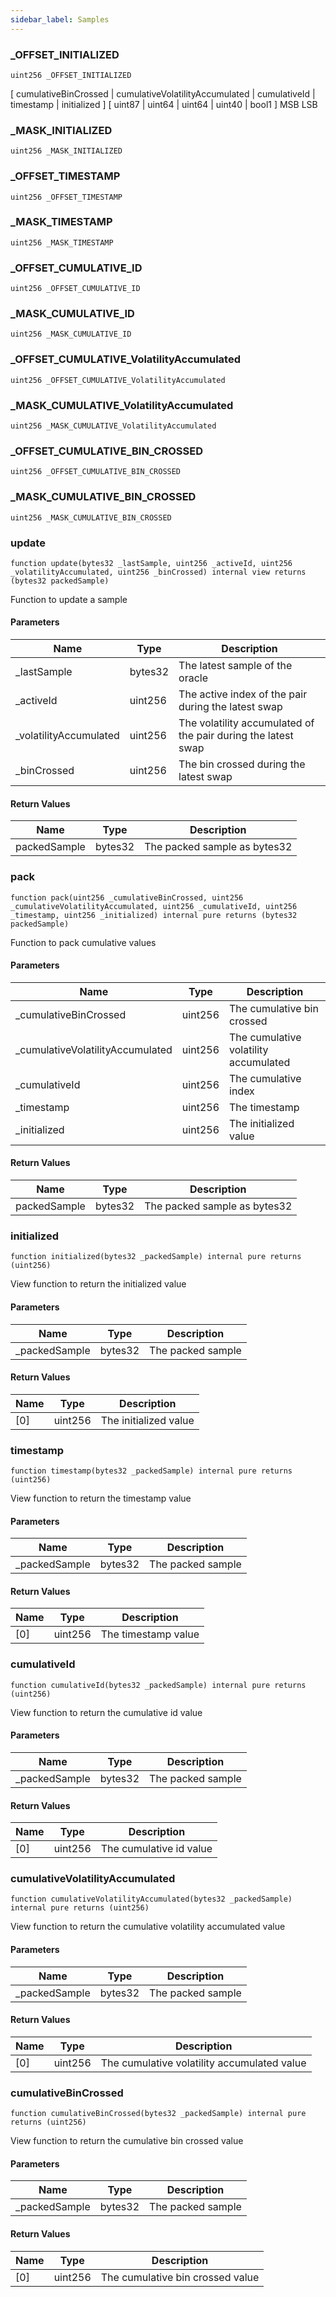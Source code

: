 ```yaml
---
sidebar_label: Samples
---
```


### _OFFSET_INITIALIZED

```solidity
uint256 _OFFSET_INITIALIZED
```

[ cumulativeBinCrossed | cumulativeVolatilityAccumulated | cumulativeId | timestamp | initialized ]
 [        uint87        |              uint64             |    uint64    |   uint40  |    bool1    ]
MSB                                                                                               LSB

### _MASK_INITIALIZED

```solidity
uint256 _MASK_INITIALIZED
```

### _OFFSET_TIMESTAMP

```solidity
uint256 _OFFSET_TIMESTAMP
```

### _MASK_TIMESTAMP

```solidity
uint256 _MASK_TIMESTAMP
```

### _OFFSET_CUMULATIVE_ID

```solidity
uint256 _OFFSET_CUMULATIVE_ID
```

### _MASK_CUMULATIVE_ID

```solidity
uint256 _MASK_CUMULATIVE_ID
```

### _OFFSET_CUMULATIVE_VolatilityAccumulated

```solidity
uint256 _OFFSET_CUMULATIVE_VolatilityAccumulated
```

### _MASK_CUMULATIVE_VolatilityAccumulated

```solidity
uint256 _MASK_CUMULATIVE_VolatilityAccumulated
```

### _OFFSET_CUMULATIVE_BIN_CROSSED

```solidity
uint256 _OFFSET_CUMULATIVE_BIN_CROSSED
```

### _MASK_CUMULATIVE_BIN_CROSSED

```solidity
uint256 _MASK_CUMULATIVE_BIN_CROSSED
```

### update

```solidity
function update(bytes32 _lastSample, uint256 _activeId, uint256 _volatilityAccumulated, uint256 _binCrossed) internal view returns (bytes32 packedSample)
```

Function to update a sample

#### Parameters

| Name | Type | Description |
| ---- | ---- | ----------- |
| _lastSample | bytes32 | The latest sample of the oracle |
| _activeId | uint256 | The active index of the pair during the latest swap |
| _volatilityAccumulated | uint256 | The volatility accumulated of the pair during the latest swap |
| _binCrossed | uint256 | The bin crossed during the latest swap |

#### Return Values

| Name | Type | Description |
| ---- | ---- | ----------- |
| packedSample | bytes32 | The packed sample as bytes32 |

### pack

```solidity
function pack(uint256 _cumulativeBinCrossed, uint256 _cumulativeVolatilityAccumulated, uint256 _cumulativeId, uint256 _timestamp, uint256 _initialized) internal pure returns (bytes32 packedSample)
```

Function to pack cumulative values

#### Parameters

| Name | Type | Description |
| ---- | ---- | ----------- |
| _cumulativeBinCrossed | uint256 | The cumulative bin crossed |
| _cumulativeVolatilityAccumulated | uint256 | The cumulative volatility accumulated |
| _cumulativeId | uint256 | The cumulative index |
| _timestamp | uint256 | The timestamp |
| _initialized | uint256 | The initialized value |

#### Return Values

| Name | Type | Description |
| ---- | ---- | ----------- |
| packedSample | bytes32 | The packed sample as bytes32 |

### initialized

```solidity
function initialized(bytes32 _packedSample) internal pure returns (uint256)
```

View function to return the initialized value

#### Parameters

| Name | Type | Description |
| ---- | ---- | ----------- |
| _packedSample | bytes32 | The packed sample |

#### Return Values

| Name | Type | Description |
| ---- | ---- | ----------- |
| [0] | uint256 | The initialized value |

### timestamp

```solidity
function timestamp(bytes32 _packedSample) internal pure returns (uint256)
```

View function to return the timestamp value

#### Parameters

| Name | Type | Description |
| ---- | ---- | ----------- |
| _packedSample | bytes32 | The packed sample |

#### Return Values

| Name | Type | Description |
| ---- | ---- | ----------- |
| [0] | uint256 | The timestamp value |

### cumulativeId

```solidity
function cumulativeId(bytes32 _packedSample) internal pure returns (uint256)
```

View function to return the cumulative id value

#### Parameters

| Name | Type | Description |
| ---- | ---- | ----------- |
| _packedSample | bytes32 | The packed sample |

#### Return Values

| Name | Type | Description |
| ---- | ---- | ----------- |
| [0] | uint256 | The cumulative id value |

### cumulativeVolatilityAccumulated

```solidity
function cumulativeVolatilityAccumulated(bytes32 _packedSample) internal pure returns (uint256)
```

View function to return the cumulative volatility accumulated value

#### Parameters

| Name | Type | Description |
| ---- | ---- | ----------- |
| _packedSample | bytes32 | The packed sample |

#### Return Values

| Name | Type | Description |
| ---- | ---- | ----------- |
| [0] | uint256 | The cumulative volatility accumulated value |

### cumulativeBinCrossed

```solidity
function cumulativeBinCrossed(bytes32 _packedSample) internal pure returns (uint256)
```

View function to return the cumulative bin crossed value

#### Parameters

| Name | Type | Description |
| ---- | ---- | ----------- |
| _packedSample | bytes32 | The packed sample |

#### Return Values

| Name | Type | Description |
| ---- | ---- | ----------- |
| [0] | uint256 | The cumulative bin crossed value |

